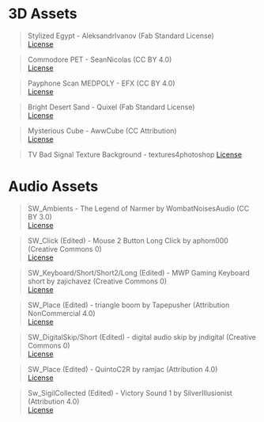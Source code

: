 # 3D Assets

>Stylized Egypt - AleksandrIvanov (Fab Standard License)   
>[License](https://www.fab.com/listings/c935ca3e-dbb1-4b7d-a080-65de129c60bd)

>Commodore PET - SeanNicolas (CC BY 4.0)   
>[License](https://www.fab.com/listings/0ab63d24-2c66-448a-8cd7-13276914760a)

>Payphone Scan MEDPOLY - EFX (CC BY 4.0)   
>[License](https://www.fab.com/listings/66366ff7-6b6c-4b64-b403-a060b8877d6a)

>Bright Desert Sand - Quixel (Fab Standard License)   
>[License](https://www.fab.com/listings/fe7bd740-84d5-4843-b391-d15834e62825)

>Mysterious Cube - AwwCube (CC Attribution)   
>[License](https://sketchfab.com/3d-models/mysterious-cube-4a82431d596148bc825d52f6e5dc276f)

>TV Bad Signal Texture Background - textures4photoshop
>[License](https://www.textures4photoshop.com/tex/abstract/tv-bad-signal-texture-background-free.aspx)

# Audio Assets

>SW_Ambients - The Legend of Narmer by WombatNoisesAudio (CC BY 3.0)  
>[License](https://www.youtube.com/watch?v=tyFvpDLqRiA)

>SW_Click (Edited) - Mouse 2 Button Long Click by aphom000 (Creative Commons 0)  
>[License](https://freesound.org/people/aphom000/sounds/687108/)

>SW_Keyboard/Short/Short2/Long (Edited) - MWP Gaming Keyboard short by zajichavez (Creative Commons 0)  
>[License](https://freesound.org/people/zajichavez/sounds/629619/)

>SW_Place (Edited) - triangle boom by Tapepusher (Attribution NonCommercial 4.0)  
>[License](https://freesound.org/people/Tapepusher/sounds/259876/)

>SW_DigitalSkip/Short (Edited) - digital audio skip by jndigital (Creative Commons 0)  
>[License](https://freesound.org/people/jndigital/sounds/711356/)

>SW_Place (Edited) - QuintoC2R by ramjac (Attribution 4.0)  
>[License](https://freesound.org/people/ramjac/sounds/21330/)

>Sw_SigilCollected (Edited) - Victory Sound 1 by SilverIllusionist (Attribution 4.0)  
>[License](https://freesound.org/people/SilverIllusionist/sounds/462250/)


